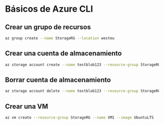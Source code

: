 # Básicos de Azure CLI

## Crear un grupo de recursos

```bash
az group create --name StorageRG --location westeu
```

## Crear una cuenta de almacenamiento

```bash
az storage account create --name testblob123 --resource-group StorageRG --location westeu --sku Standard_GRS --kind StorageV2
```

## Borrar cuenta de almacenamiento

```bash
az storage account delete --name testblob123 --resource-group StorageRG
```

## Crear una VM

```bash
az vm create --resource-group StorageRG --name VM1 --image UbuntuLTS
```
